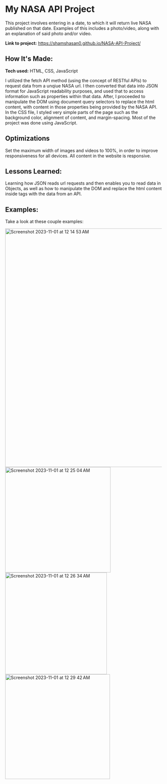 # My NASA API Project
This project involves entering in a date, to which it will return live NASA published on that date. Examples of this includes a photo/video, along with an explanation of said photo and/or video. 

**Link to project:** https://shamshasan0.github.io/NASA-API-Project/

## How It's Made:

**Tech used:** HTML, CSS, JavaScript

I utilized the fetch API method (using the concept of RESTful APIs) to request data from a unqiue NASA url.
I then converted that data into JSON format for JavaScript readability purposes, and used that to access information such as properties within that data. 
After, I proceeded to manipulate the DOM using document query selectors to replace the html content, with content in those properties being provided by the NASA API.
In the CSS file, I styled very simple parts of the page such as the background color, alignment of content, and margin-spacing. 
Most of the project was done using JavaScript.

## Optimizations
Set the maximum width of images and videos to 100%, in order to improve responsiveness for all devices. All content in the website is responsive.

## Lessons Learned:

Learning how JSON reads url requests and then enables you to read data in Objects, as well as how to manipulate the DOM and replace the html content inside tags with the data from an API.

## Examples:
Take a look at these couple examples:

<img width="767" alt="Screenshot 2023-11-01 at 12 14 53 AM" src="https://github.com/shamshasan0/NASA-API-Project/assets/105460072/ae81ed9d-6bfb-4f4b-a7e3-60702e8fd24c">

<img width="339" alt="Screenshot 2023-11-01 at 12 25 04 AM" src="https://github.com/shamshasan0/NASA-API-Project/assets/105460072/c00fdcc2-eaef-40ca-88f2-ad2c7af47db1">

<img width="327" alt="Screenshot 2023-11-01 at 12 26 34 AM" src="https://github.com/shamshasan0/NASA-API-Project/assets/105460072/44a3c54a-554b-4dd2-91cd-f95591408284">

<img width="337" alt="Screenshot 2023-11-01 at 12 29 42 AM" src="https://github.com/shamshasan0/NASA-API-Project/assets/105460072/5184d643-0428-4a62-a094-448901af5e3b">









